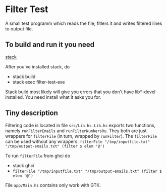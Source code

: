 # Filter Test

A small test programm which reads the file, fitlers it and writes filtered
lines to output file.

## To build and run it you need
[stack](https://docs.haskellstack.org/en/stable/README/)

After you've installed stack, do
* stack build
* stack exec filter-test-exe

Stack build most likely will give you errors that you don't have lib*-devel
installed. You need install what it asks you for.

## Tiny description

Filtering code is located in file `src/Lib.hs`. `Lib.hs` exports two functions,
namely `runFilterEmails` and `runFilterNumbersRu`. They both are just wrappers
for `filterFile` (in turn, wrapped by `runFilter`). The `filterFile` can be used
without any wrappers: `filterFile "/tmp/inputfile.txt"
"/tmp/output-emails.txt" (filter $ elem '@')`

To run `filterFile` from ghci do
* stack ghci
* `filterFile "/tmp/inputfile.txt" "/tmp/output-emails.txt" (filter $ elem '@')`

File `app/Main.hs` contains only work with GTK.

